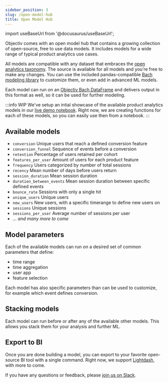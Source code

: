 ```yaml
---
sidebar_position: 3
slug: /open-model-hub
title: Open Model Hub
---
```


import useBaseUrl from '@docusaurus/useBaseUrl';

Objectiv comes with an open model hub that contains a growing collection of open-source, free to use data models. It includes models for a wide range of typical product analytics use cases.

All models are compatible with any dataset that embraces the [open analytics taxonomy](/taxonomy/introduction.md). The source is available for all models and you’re free to make any changes. You can use the included pandas-compatible [Bach modeling library](/modeling/intro.mdx) to customize them, or even add in advanced ML models.

Each model can run on an [Objectiv Bach DataFrame](/modeling/dataframe/bach.DataFrame.mdx) and delivers output in this format as well, so it can be used for further modeling.

:::info WIP
We've setup an intial showcase of the available product analytics models in our [live demo notebook](https://notebook.objectiv.io/lab/?path=product_analytics.ipynb). Right now, we are creating functions for each of these models, so you can easily use then from a notebook.
:::

## Available models
* `conversion` Unique users that reach a defined conversion feature
* `conversion_funnel` Sequence of events before a conversion
* `retention` Percentage of users retained per cohort
* `features_per_user` Amount of users for each product feature
* `frequency` Users categorized by number of total sessions
* `recency` Mean number of days before users return
* `session_duration` Mean session duration
* `duration_between_events` Mean session duration between specific defined events
* `bounce_rate` Sessions with only a single hit
* `unique_users` Unique users
* `new_users` New users, with a specific timerange to define new users on
* `sessions` Unique sessions
* `sessions_per_user` Average number of sessions per user
* <i>... and many more to come</i>

## Model parameters
Each of the available models can run on a desired set of common parameters that define:
* time range
* time aggregation
* user app
* feature selection

Each model has also specific parameters than can be used to customize, for example which event defines conversion.

## Stacking models
Each model can run before or after any of the available other models. This allows you stack them for your analysis and further ML.

## Export to BI
Once you are done building a model, you can export to your favorite open-source BI tool with a single command. Right now, we support [Lightdash](https://www.lightdash.com/), with more to come. 

If you have any questions or feedback, please [join us on Slack](https://join.slack.com/t/objectiv-io/shared_invite/zt-u6xma89w-DLDvOB7pQer5QUs5B_~5pg).


